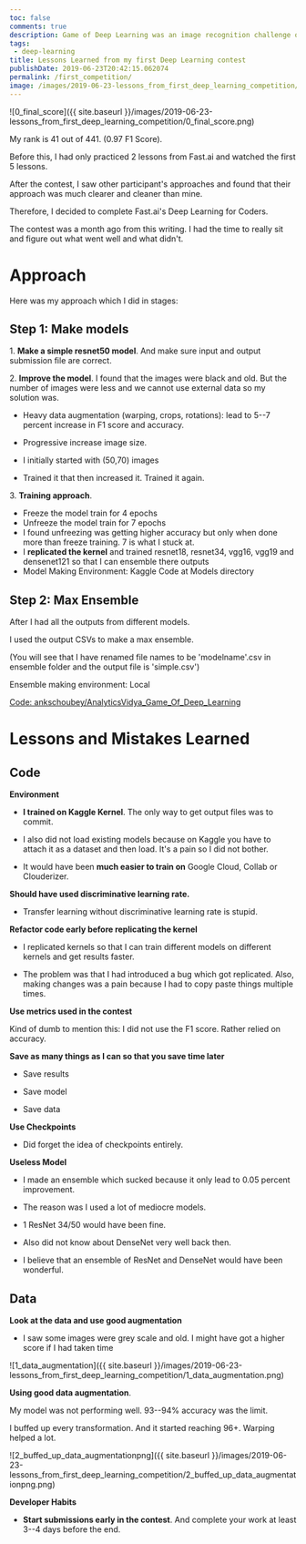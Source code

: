 ```yaml
---
toc: false
comments: true
description: Game of Deep Learning was an image recognition challenge on AnalyticsVidya. The task was to classify 5 different types of Ships (Cargo, Military, Carrier, Cruise, and Tankers)
tags:
 - deep-learning
title: Lessons Learned from my first Deep Learning contest
publishDate: 2019-06-23T20:42:15.062074
permalink: /first_competition/
image: /images/2019-06-23-lessons_from_first_deep_learning_competition/1_data_augmentation.png
---
```


![0_final_score]({{ site.baseurl }}/images/2019-06-23-lessons_from_first_deep_learning_competition/0_final_score.png)

My rank is 41 out of 441. (0.97 F1 Score).

Before this, I had only practiced 2 lessons from Fast.ai and watched the first 5 lessons.

After the contest, I saw other participant's approaches and found that their approach was much clearer and cleaner than mine.

Therefore, I decided to complete Fast.ai's Deep Learning for Coders.

The contest was a month ago from this writing. I had the time to really sit and figure out what went well and what didn't.

Approach
========

Here was my approach which I did in stages:

Step 1: Make models
-------------------

1\. **Make a simple resnet50 model**. And make sure input and output submission file are correct.

2\. **Improve the model**. I found that the images were black and old. But the number of images were less and we cannot use external data so my solution was.

- Heavy data augmentation (warping, crops, rotations): lead to 5--7 percent increase in F1 score and accuracy.

- Progressive increase image size.

- I initially started with (50,70) images

- Trained it that then increased it. Trained it again.

3\. **Training approach**.

- Freeze the model train for 4 epochs
- Unfreeze the model train for 7 epochs
- I found unfreezing was getting higher accuracy but only when done more than freeze training. 7 is what I stuck at.
- I **replicated the kernel** and trained resnet18, resnet34, vgg16, vgg19 and densenet121 so that I can ensemble there outputs
- Model Making Environment: Kaggle Code at Models directory

## Step 2: Max Ensemble

After I had all the outputs from different models.

I used the output CSVs to make a max ensemble.

(You will see that I have renamed file names to be 'modelname'.csv in ensemble folder and the output file is 'simple.csv')

Ensemble making environment: Local

[Code: ankschoubey/AnalyticsVidya_Game_Of_Deep_Learning](https://github.com/ankschoubey/AnalyticsVidya_Game_Of_Deep_Learning)

Lessons and Mistakes Learned
============================

Code
----

**Environment**

- **I trained on Kaggle Kernel**. The only way to get output files was to commit.

- I also did not load existing models because on Kaggle you have to attach it as a dataset and then load. It's a pain so I did not bother.

- It would have been **much easier to train on** Google Cloud, Collab or Clouderizer.

**Should have used discriminative learning rate.**

-   Transfer learning without discriminative learning rate is stupid.

**Refactor code early before replicating the kernel**

- I replicated kernels so that I can train different models on different kernels and get results faster.

- The problem was that I had introduced a bug which got replicated. Also, making changes was a pain because I had to copy paste things multiple times.

**Use metrics used in the contest**

Kind of dumb to mention this: I did not use the F1 score. Rather relied on accuracy.

**Save as many things as I can so that you save time later**

- Save results

- Save model

- Save data

**Use Checkpoints**

- Did forget the idea of checkpoints entirely.

**Useless Model**

- I made an ensemble which sucked because it only lead to 0.05 percent improvement.

- The reason was I used a lot of mediocre models.

- 1 ResNet 34/50 would have been fine.

- Also did not know about DenseNet very well back then.

- I believe that an ensemble of ResNet and DenseNet would have been wonderful.

Data
----

**Look at the data and use good augmentation**

-   I saw some images were grey scale and old. I might have got a higher score if I had taken time

![1_data_augmentation]({{ site.baseurl }}/images/2019-06-23-lessons_from_first_deep_learning_competition/1_data_augmentation.png)

**Using good data augmentation**.

My model was not performing well. 93--94% accuracy was the limit.

I buffed up every transformation. And it started reaching 96+. Warping helped a lot.

![2_buffed_up_data_augmentationpng]({{ site.baseurl }}/images/2019-06-23-lessons_from_first_deep_learning_competition/2_buffed_up_data_augmentationpng.png)

**Developer Habits**

- **Start submissions early in the contest**. And complete your work at least 3--4 days before the end.
